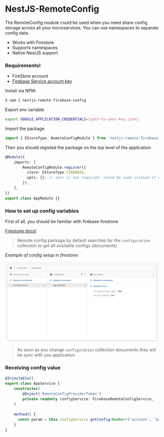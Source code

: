 # NestJS-RemoteConfig

The RemoteConfig module could be used when you need share config storage across all your microservices. You can use namespaces to separate config data.

  - Works with Firestore
  - Supports namespaces
  - Native NestJS support

### Requirements!

  - FireStore account
  - [Firebase Service account key](https://firebase.google.com/docs/admin/setup#initialize-sdk)


Install via NPM:
```sh
$ npm i nestjs-remote-firebase-config
```

Export env variable 

```sh
export GOOGLE_APPLICATION_CREDENTIALS=[path-to-your-key.json]
```

Import the package

```ts
import { EStoreType, RemoteConfigModule } from 'nestjs-remote-firebase-config';
```

Then you should registed the package on the top level of the application

```ts
@Module({
    imports: [
        RemoteConfigModule.register({
          store: EStoreType.FIREBASE,
          opts: {}, // opts is not required. could be used instead of env var
        }),
    ],
})
export class AppModule {}
```

### How to set up config variables

First of all, you should be familiar with firebase firestone

[Firestone docs!](https://firebase.google.com/docs/firestore)

> Remote config package by default searches for the `configuration` collection to get all available configs (documents)

*Example of config setup in firestone*

![ConfigExample](images/setup-example.jpg)

> As soon as you change `configuration` collection documents they will be sync with you application


### Receiving config value

```ts
@Injectable()
export class AppService {
    constructor(
        @Inject('RemoteConfigProviderToken')
        private readonly configService: FirebaseRemoteConfigService,
    )

    method() {
      const param = this.configService.getConfig<Number>('account', 'bonus_amount');
    } 
}
```
